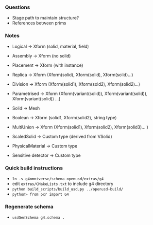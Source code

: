 
### Questions
* Stage path to maintain structure?
* References between prims


### Notes
* Logical -> Xform (solid, material, field) 
* Assembly -> Xform (no solid)
* Placement -> Xform (with instance)
* Replica -> Xform (Xform(solid), Xform(solid), Xform(solid)...)
* Division -> Xform (Xform(solid1), Xform(sold2), Xform(solid2)...)
* Parametrised -> Xform (Xform(variant(solid)), Xform(variant(solid)), Xform(variant(solid)) ...)
* Solid -> Mesh 
* Boolean -> Xform (solid1, Xform(solid2), string type)
* MultiUnion -> Xform (Xform(solid1), Xform(solid2), Xform(solid3)... )
* ScaledSolid -> Custom type (derived from VSolid)
* PhysicalMaterial -> Custom type 

* Sensitive detector -> Custom type


### Quick build instructions

* `ln -s g4omniverse/schema openusd/extras/g4`
* edit `extras/CMakeLists.txt` to include g4 directory
* `python build_scripts/build_usd.py ../openusd-build/`
* `python> from pxr import G4`

### Regenerate schema

* `usdGenSchema g4.schema .`

